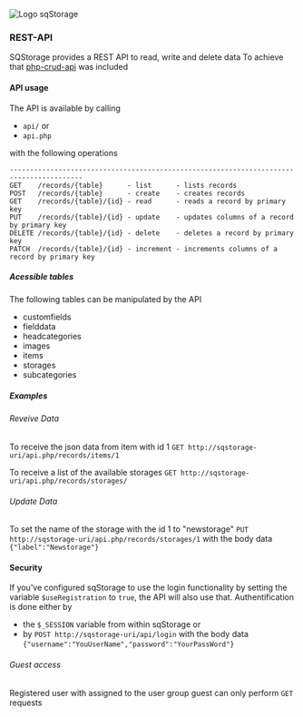 ![Logo sqStorage](https://dwrox.net/sqstorage.png "Logo sqStorage")


### REST-API

SQStorage provides a REST API to read, write and delete data
To achieve that [php-crud-api](https://github.com/mevdschee/php-crud-api "Maurits van der Schees php-crud-api") was included 

####  API usage
The API is available by calling 
* `api/`
or
* `api.php`

with the following operations    

    ----------------------------------------------------------------------------------------
    GET    /records/{table}      - list      - lists records
    POST   /records/{table}      - create    - creates records
    GET    /records/{table}/{id} - read      - reads a record by primary key
    PUT    /records/{table}/{id} - update    - updates columns of a record by primary key
    DELETE /records/{table}/{id} - delete    - deletes a record by primary key
    PATCH  /records/{table}/{id} - increment - increments columns of a record by primary key

##### Acessible tables
The following tables can be manipulated by the API
* customfields
* fielddata
* headcategories
* images
* items
* storages
* subcategories


##### Examples

###### Reveive Data
To receive the json data from item with id 1
`GET http://sqstorage-uri/api.php/records/items/1`

To receive a list of the available storages
`GET http://sqstorage-uri/api.php/records/storages/`

###### Update Data
To set the name of the storage with the id 1 to "newstorage"
`PUT http://sqstorage-uri/api.php/records/storages/1`
with the body data 
`{"label":"Newstorage"}`



#### Security
If you've configured sqStorage to use the login functionality by setting the variable `$useRegistration` to `true`, the API will also use that. Authentification is done either by
* the `$_SESSION` variable from within sqStorage
or
* by `POST http://sqstorage-uri/api/login` with the body data `{"username":"YouUserName","password":"YourPassWord"}`

###### Guest access
Registered user with assigned to the user group guest can only perform `GET` requests



